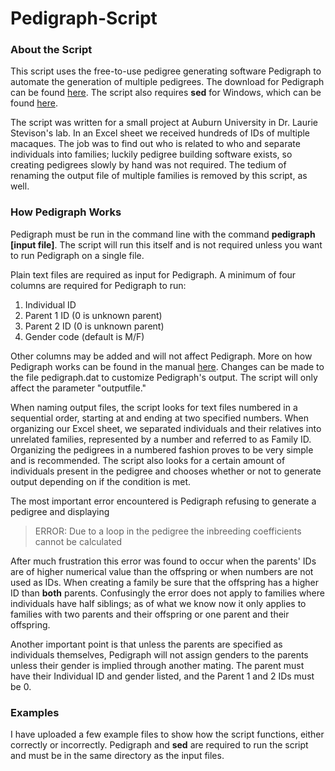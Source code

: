 # Pedigraph-Script

### About the Script
This script uses the free-to-use pedigree generating software Pedigraph to automate the generation of multiple pedigrees. The download for Pedigraph can be found [here](https://animalgene.umn.edu/download-pedigraph). The script also requires **sed** for Windows, which can be found [here](http://gnuwin32.sourceforge.net/packages/sed.htm).

The script was written for a small project at Auburn University in Dr. Laurie Stevison's lab. In an Excel sheet we received hundreds of IDs of multiple macaques. The job was to find out who is related to who and separate individuals into families; luckily pedigree building software exists, so creating pedigrees slowly by hand was not required. The tedium of renaming the output file of multiple families is removed by this script, as well.

### How Pedigraph Works

Pedigraph must be run in the command line with the command **pedigraph [input file]**. The script will run this itself and is not required unless you want to run Pedigraph on a single file.

Plain text files are required as input for Pedigraph. A minimum of four columns are required for Pedigraph to run:
1. Individual ID
2. Parent 1 ID (0 is unknown parent)
3. Parent 2 ID (0 is unknown parent)
4. Gender code (default is M/F)

Other columns may be added and will not affect Pedigraph. More on how Pedigraph works can be found in the manual [here](https://animalgene.umn.edu/sites/animalgene.umn.edu/files/pedigraph_manual.pdf). Changes can be made to the file pedigraph.dat to customize Pedigraph's output. The script will only affect the parameter "outputfile."

When naming output files, the script looks for text files numbered in a sequential order, starting at and ending at two specified numbers. When organizing our Excel sheet, we separated individuals and their relatives into unrelated families, represented by a number and referred to as Family ID. Organizing the pedigrees in a numbered fashion proves to be very simple and is recommended. The script also looks for a certain amount of individuals present in the pedigree and chooses whether or not to generate output depending on if the condition is met. 

The most important error encountered is Pedigraph refusing to generate a pedigree and displaying
>ERROR: Due to a loop in the pedigree the inbreeding coefficients cannot be calculated

After much frustration this error was found to occur when the parents' IDs are of higher numerical value than the offspring or when numbers are not used as IDs. When creating a family be sure that the offspring has a higher ID than **both** parents. Confusingly the error does not apply to families where individuals have half siblings; as of what we know now it only applies to families with two parents and their offspring or one parent and their offspring.  

Another important point is that unless the parents are specified as individuals themselves, Pedigraph will not assign genders to the parents unless their gender is implied through another mating. The parent must have their Individual ID and gender listed, and the Parent 1 and 2 IDs must be 0.

### Examples

I have uploaded a few example files to show how the script functions, either correctly or incorrectly. Pedigraph and **sed** are required to run the script and must be in the same directory as the input files.
